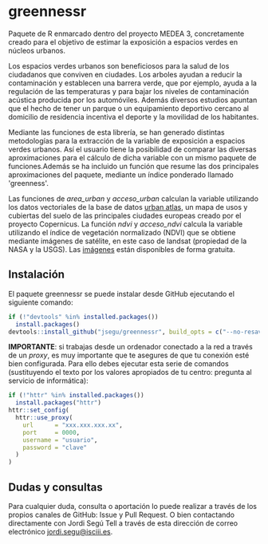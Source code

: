 
greennessr
==========

Paquete de R enmarcado dentro del proyecto MEDEA 3, concretamente creado para el objetivo de estimar la exposición a espacios verdes en núcleos urbanos.

Los espacios verdes urbanos son beneficiosos para la salud de los ciudadanos que conviven en ciudades. Los arboles ayudan a reducir la contaminación y establecen una barrera verde, que por ejemplo, ayuda a la regulación de las temperaturas y para bajar los niveles de contaminación acústica producida por los automóviles. Además diversos estudios apuntan que el hecho de tener un parque o un equipamiento deportivo cercano al domicilio de residencia incentiva el deporte y la movilidad de los habitantes. 

Mediante las funciones de esta librería, se han generado distintas metodologías para la extracción de la variable de exposición a espacios verdes urbanos. Así el usuario tiene la posibilidad de comparar las diversas aproximaciones para el cálculo de dicha variable con un mismo paquete de funciones.Además se ha incluido un función que resume las dos principales aproximaciones del paquete, mediante un índice ponderado llamado 'greenness'. 

Las funciones de *area_urban* y *acceso_urban* calculan la variable utilizando los datos vectoriales de la base de datos [urban atlas](https://land.copernicus.eu/local/urban-atlas), un mapa de usos y cubiertas del suelo de las principales ciudades europeas creado por el proyecto Copernicus. La función *ndvi* y *acceso_ndvi* calcula la variable utilizando el índice de vegetación normalizado (NDVI) que se obtiene mediante imágenes de satélite, en este caso de landsat (propiedad de la NASA y la USGS). Las [imágenes](https://earthexplorer.usgs.gov/) están disponibles de forma gratuita.

Instalación
-----------

El paquete greennessr se puede instalar desde GitHub ejecutando el siguiente comando:

``` r
if (!"devtools" %in% installed.packages())
  install.packages()
devtools::install_github("jsegu/greennessr", build_opts = c("--no-resave-data", "--no-manual"))
```

**IMPORTANTE**: si trabajas desde un ordenador conectado a la red a través de un *proxy*, es muy importante que te asegures de que tu conexión esté bien configurada. Para ello debes ejecutar esta serie de comandos (sustituyendo el texto por los valores apropiados de tu centro: pregunta al servicio de informática):

``` r
if (!"httr" %in% installed.packages())
  install.packages("httr")
httr::set_config(
  httr::use_proxy(
    url      = "xxx.xxx.xxx.xx",
    port     = 0000,
    username = "usuario",
    password = "clave"
  )
)
```

Dudas y consultas
-----------------

Para cualquier duda, consulta o aportación lo puede realizar a través de los propios canales de GitHub: Issue y Pull Request. O bien contactando directamente con Jordi Segú Tell a través de esta dirección de correo electrónico <jordi.segu@isciii.es>.
